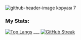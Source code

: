 
![github-header-image kopyası 7](https://github.com/beratridvanasilturk/beratridvanasilturk/assets/99040236/7e4e773d-93f2-4200-8471-36f0d138ce0e)

### My Stats:
[![Top Langs](https://github-readme-stats.vercel.app/api/top-langs/?username=beratridvanasilturk&layout=compact&theme=vision-friendly-dark)](https://github.com/anuraghazra/github-readme-stats)
 ___ [![GitHub Streak](https://github-readme-streak-stats.herokuapp.com?user=beratridvanasilturk&theme=dark&mode=weekly)](https://git.io/streak-stats)
